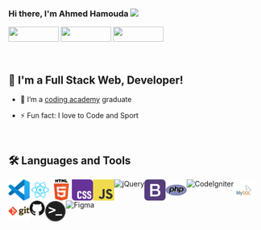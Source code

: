 ### Hi there, I'm Ahmed Hamouda <img src="https://camo.githubusercontent.com/e8e7b06ecf583bc040eb60e44eb5b8e0ecc5421320a92929ce21522dbc34c891/68747470733a2f2f6d656469612e67697068792e636f6d2f6d656469612f6876524a434c467a6361737252346961377a2f67697068792e676966" width="25px">
<p align="left">
    <a href="https://www.linkedin.com/in/ahmed-hamouda-05054820a"><img src="https://img.shields.io/badge/linkedin-%230177B5?style=flat&logo=linkedin&logoColor=white"  width="100px" height="30px"/></a>
    <a href="https://www.facebook.com/ahmedhamouda9797"><img src="https://img.shields.io/badge/facebook-%230177B5?style=flat&logo=facebook&logoColor=white" width="100px" height="30px"/></a>
    <a href="https://codepen.io/Ahmed-adel97"><img src="https://img.shields.io/badge/codepen-%23000?style=flat&logo=codepen&logoColor=white" width="100px" height="30px"/></a>
  </p>

<br />

## :book: I'm a Full Stack Web, Developer!
<!-- <img align="right" alt="GIF" src="https://raw.githubusercontent.com/rahul-jha98/rahul-jha98/main/techstack.gif" width="250px"/> -->

- 🔭 I’m a [coding academy](https://gazaskygeeks.com/code/) graduate
<!-- - 🌱 I’m currently learning [laravel](https://laravel.com/) -->
<!-- - 🥅 2021 Goals: Contribute more to Open Source projects -->
<!-- - 📝 Checkout my [Resume](https://drive.google.com/file/d/1n2Im0IX097itHBShWYVH2kzMDBEKxVH-/view?usp=sharing) -->
- ⚡ Fun fact: I love to Code and Sport

<br />


## 🛠 Languages and Tools
<a href="https://code.visualstudio.com/" target="_blank"><img align="left" title="Visual Studio Code" alt="Visual Studio Code" height="42px" src="https://raw.githubusercontent.com/github/explore/80688e429a7d4ef2fca1e82350fe8e3517d3494d/topics/visual-studio-code/visual-studio-code.png" /></a>
<a href="https://en.wikipedia.org/wiki/REACT" target="_blank"><img align="left" title="React.js" alt="React.js" height="42px" src="https://raw.githubusercontent.com/github/explore/80688e429a7d4ef2fca1e82350fe8e3517d3494d/topics/react/react.png" /></a>
<a href="https://en.wikipedia.org/wiki/HTML" target="_blank"><img align="left" title="HTML5" alt="HTML5" height="42px" src="https://raw.githubusercontent.com/github/explore/80688e429a7d4ef2fca1e82350fe8e3517d3494d/topics/html/html.png" /></a>
<a href="https://en.wikipedia.org/wiki/CSS" target="_blank"><img align="left" title="CSS3" alt="CSS3" height="42px" src="https://raw.githubusercontent.com/github/explore/80688e429a7d4ef2fca1e82350fe8e3517d3494d/topics/css/css.png" /></a>
<a href="https://developer.mozilla.org/en-US/docs/Web/JavaScript" target="_blank"><img align="left" title="JavaScript" alt="JavaScript" height="42px" src="https://raw.githubusercontent.com/github/explore/80688e429a7d4ef2fca1e82350fe8e3517d3494d/topics/javascript/javascript.png" /></a>
<a href="https://jquery.com/" target="_blank"><img align="left" title="jQuery" alt="jQuery" height="42px" src="https://www.joykal.com/wp-content/uploads/2019/09/jquery.png" /></a>
<a href="https://getbootstrap.com/" target="_blank">
<img align="left" title="Bootstrap" alt="Bootstrap" height="42px" src="https://raw.githubusercontent.com/github/explore/80688e429a7d4ef2fca1e82350fe8e3517d3494d/topics/bootstrap/bootstrap.png" /></a>
<a href="https://www.php.net/" target="_blank">
<img align="left" title="PHP" alt="php" height="42px" src="https://raw.githubusercontent.com/github/explore/80688e429a7d4ef2fca1e82350fe8e3517d3494d/topics/php/php.png" /></a>
<a href="https://codeigniter.com" target="_blank">
<img align="left" title="CodeIgniter" alt="CodeIgniter" height="42px" src="https://cdn.freebiesupply.com/logos/large/2x/codeigniter-logo-png-transparent.png" /></a>
<a href="https://www.mysql.com/" target="_blank">
<img align="left" title="Mysql" alt="Mysql" height="42px" src="https://raw.githubusercontent.com/github/explore/80688e429a7d4ef2fca1e82350fe8e3517d3494d/topics/mysql/mysql.png" /></a>
<a href="https://git-scm.com/" target="_blank">
<img align="left" title="Git" alt="Git" height="42px" src="https://raw.githubusercontent.com/github/explore/80688e429a7d4ef2fca1e82350fe8e3517d3494d/topics/git/git.png" /></a>
<a href="https://github.com/" target="_blank"><img align="left" title="GitHub" alt="GitHub" width="30px" src="https://raw.githubusercontent.com/github/explore/78df643247d429f6cc873026c0622819ad797942/topics/github/github.png" /></a>
<a href="https://ubuntu.com/" target="_blank"><img align="left" title="Terminal" alt="Terminal" height="42px" src="https://raw.githubusercontent.com/github/explore/80688e429a7d4ef2fca1e82350fe8e3517d3494d/topics/terminal/terminal.png" /></a>
<a href="https://www.figma.com/" target="_blank"><img align="left" title="Figma" alt="Figma" height="42px" src="https://upload.wikimedia.org/wikipedia/commons/thumb/3/33/Figma-logo.svg/220px-Figma-logo.svg.png" /></a>

<br />
<br />
<br />

<!-- ## &#x1f4c8; My GitHub Stats

<img align="left" src="https://github-readme-stats.vercel.app/api?&username=ahmedhamouda2&count_private=true&show_icons=true&include_all_commits=true"  width="415px" height="170px"/>
<img src="https://github-readme-stats.vercel.app/api/top-langs/?username=ahmedhamouda2&layout=compact" width="415px" height="170px"/>
<a href="https://wakatime.com/share/@ahmedhamouda2/c8d53b76-52e0-49b8-9e4a-1a650a778936.svg" target="_blank"><img align="center" src="https://wakatime.com/share/@ahmedhamouda2/e8394d8d-a41f-492d-8e38-3b59ff35c84d.svg" height="400px"/></a>

<br /> -->

<!-- <a href="https://github.com/ashutosh00710/github-readme-activity-graph"><img alt="ahmedhamouda's Activity Graph" src="https://activity-graph.herokuapp.com/graph?username=ahmedhamouda2&theme=react-dark&hide_border=true" /></a> -->


<!-- ![visitors](https://visitor-badge-reloaded.herokuapp.com/badge?page_id=ahmedhamouda2.ahmed&color=0C7EBE) -->
